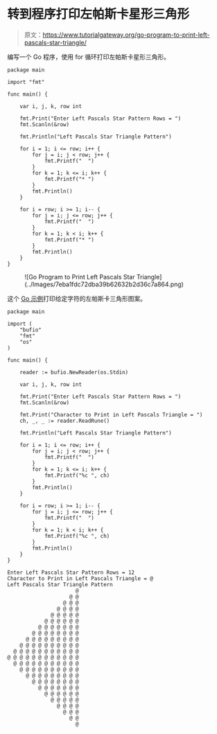 # 转到程序打印左帕斯卡星形三角形

> 原文：<https://www.tutorialgateway.org/go-program-to-print-left-pascals-star-triangle/>

编写一个 Go 程序，使用 for 循环打印左帕斯卡星形三角形。

```
package main

import "fmt"

func main() {

	var i, j, k, row int

	fmt.Print("Enter Left Pascals Star Pattern Rows = ")
	fmt.Scanln(&row)

	fmt.Println("Left Pascals Star Triangle Pattern")

	for i = 1; i <= row; i++ {
		for j = i; j < row; j++ {
			fmt.Printf("  ")
		}
		for k = 1; k <= i; k++ {
			fmt.Printf("* ")
		}
		fmt.Println()
	}

	for i = row; i >= 1; i-- {
		for j = i; j <= row; j++ {
			fmt.Printf("  ")
		}
		for k = 1; k < i; k++ {
			fmt.Printf("* ")
		}
		fmt.Println()
	}
}
```

<figure class="wp-block-image size-large">![Go Program to Print Left Pascals Star Triangle](../Images/7eba1fdc72dba39b62632b2d36c7a864.png)</figure>

这个 [Go 示例](https://www.tutorialgateway.org/go-programs/)打印给定字符的左帕斯卡三角形图案。

```
package main

import (
	"bufio"
	"fmt"
	"os"
)

func main() {

	reader := bufio.NewReader(os.Stdin)

	var i, j, k, row int

	fmt.Print("Enter Left Pascals Star Pattern Rows = ")
	fmt.Scanln(&row)

	fmt.Print("Character to Print in Left Pascals Triangle = ")
	ch, _, _ := reader.ReadRune()

	fmt.Println("Left Pascals Star Triangle Pattern")

	for i = 1; i <= row; i++ {
		for j = i; j < row; j++ {
			fmt.Printf("  ")
		}
		for k = 1; k <= i; k++ {
			fmt.Printf("%c ", ch)
		}
		fmt.Println()
	}

	for i = row; i >= 1; i-- {
		for j = i; j <= row; j++ {
			fmt.Printf("  ")
		}
		for k = 1; k < i; k++ {
			fmt.Printf("%c ", ch)
		}
		fmt.Println()
	}
}
```

```
Enter Left Pascals Star Pattern Rows = 12
Character to Print in Left Pascals Triangle = @
Left Pascals Star Triangle Pattern
                      @ 
                    @ @ 
                  @ @ @ 
                @ @ @ @ 
              @ @ @ @ @ 
            @ @ @ @ @ @ 
          @ @ @ @ @ @ @ 
        @ @ @ @ @ @ @ @ 
      @ @ @ @ @ @ @ @ @ 
    @ @ @ @ @ @ @ @ @ @ 
  @ @ @ @ @ @ @ @ @ @ @ 
@ @ @ @ @ @ @ @ @ @ @ @ 
  @ @ @ @ @ @ @ @ @ @ @ 
    @ @ @ @ @ @ @ @ @ @ 
      @ @ @ @ @ @ @ @ @ 
        @ @ @ @ @ @ @ @ 
          @ @ @ @ @ @ @ 
            @ @ @ @ @ @ 
              @ @ @ @ @ 
                @ @ @ @ 
                  @ @ @ 
                    @ @ 
                      @
```